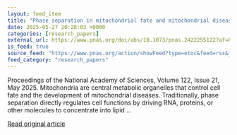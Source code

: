 ```yaml
---
layout: feed_item
title: "Phase separation in mitochondrial fate and mitochondrial diseases"
date: 2025-05-27 20:28:03 +0000
categories: [research_papers]
external_url: https://www.pnas.org/doi/abs/10.1073/pnas.2422255122?af=R
is_feed: true
source_feed: "https://www.pnas.org/action/showFeed?type=etoc&feed=rss&jc=pnas"
feed_category: "research_papers"
---
```


Proceedings of the National Academy of Sciences, Volume 122, Issue 21, May 2025. Mitochondria are central metabolic organelles that control cell fate and the development of mitochondrial diseases. Traditionally, phase separation directly regulates cell functions by driving RNA, proteins, or other molecules to concentrate into lipid ...

[Read original article](https://www.pnas.org/doi/abs/10.1073/pnas.2422255122?af=R)
